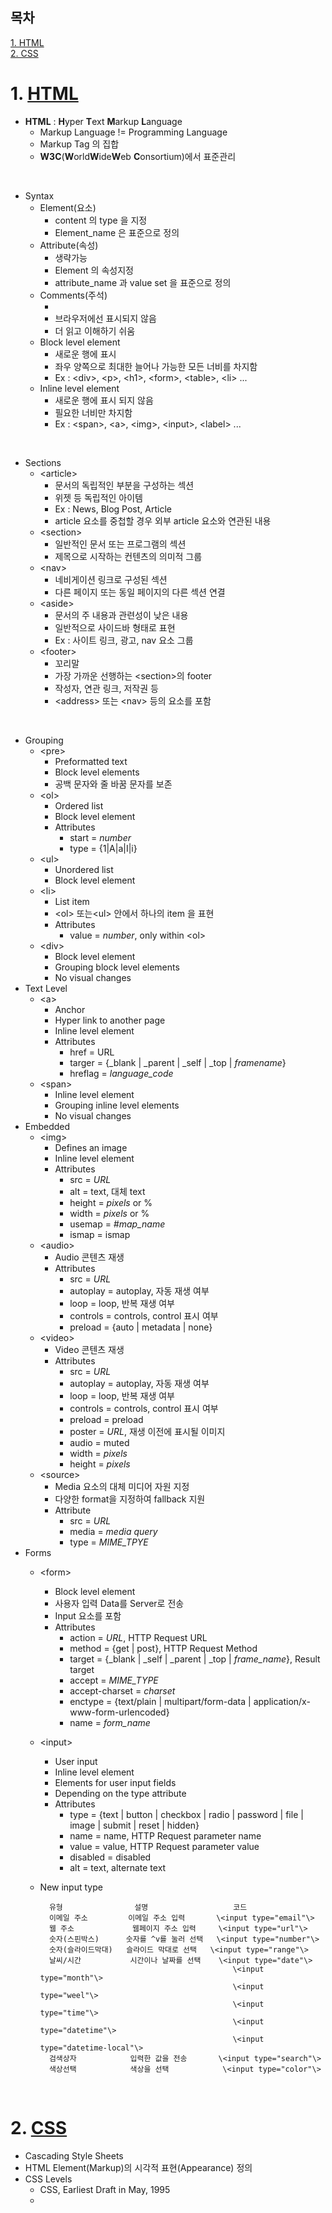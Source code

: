 ## 목차

[1. HTML](#1-html) <br>
[2. CSS](#2-css) <br>

# 1. [HTML](#목차)

- **HTML** : **H**yper **T**ext **M**arkup **L**anguage
  - Markup Language != Programming Language
  - Markup Tag 의 집합
  - **W3C**(**W**orld**W**ide**W**eb **C**onsortium)에서 표준관리

<br>

- Syntax
  - Element(요소)
    - content 의 type 을 지정
    - Element_name 은 표준으로 정의
  - Attribute(속성)
    - 생략가능
    - Element 의 속성지정
    - attribute_name 과 value set 을 표준으로 정의
  - Comments(주석)
    - <!-- -->
    - 브라우저에선 표시되지 않음
    - 더 읽고 이해하기 쉬움
  - Block level element
    - 새로운 행에 표시
    - 좌우 양쪽으로 최대한 늘어나 가능한 모든 너비를 차지함
    - Ex : \<div\>, \<p\>, \<h1\>, \<form\>, \<table\>, \<li\> ...
  - Inline level element
    - 새로운 행에 표시 되지 않음
    - 필요한 너비만 차지함
    - Ex : \<span\>, \<a\>, \<img\>, \<input\>, \<label\> ...

<br>

- Sections
  - \<article\>
    - 문서의 독립적인 부분을 구성하는 섹션
    - 위젯 등 독립적인 아이템
    - Ex : News, Blog Post, Article
    - article 요소를 중첩할 경우 외부 article 요소와 연관된 내용
  - \<section\>
    - 일반적인 문서 또는 프로그램의 섹션
    - 제목으로 시작하는 컨텐츠의 의미적 그룹
  - \<nav\>
    - 네비게이션 링크로 구성된 섹션
    - 다른 페이지 또는 동일 페이지의 다른 섹션 연결
  - \<aside\>
    - 문서의 주 내용과 관련성이 낮은 내용
    - 일반적으로 사이드바 형태로 표현
    - Ex : 사이트 링크, 광고, nav 요소 그룹
  - \<footer\>
    - 꼬리말
    - 가장 가까운 선행하는 \<section\>의 footer
    - 작성자, 연관 링크, 저작권 등
    - \<address\> 또는 \<nav\> 등의 요소를 포함

<br>

- Grouping
    - \<pre\>
        - Preformatted text
        - Block level elements
        - 공백 문자와 줄 바꿈 문자를 보존
    - \<ol\>
        -  Ordered list
        -  Block level element
        -  Attributes
            -  start = *number*
            -  type = {1|A|a|I|i}
    -  \<ul\>
        -  Unordered list
        -  Block level element
    -  \<li\>
        -  List item
        -  \<ol\> 또는\<ul\> 안에서 하나의 item 을 표현
        -  Attributes
           -  value = *number*, only within \<ol\>
    -  \<div\>
        -  Block level element
        -  Grouping block level elements
        -  No visual changes
- Text Level
    -  \<a\>
        -  Anchor
        -  Hyper link to another page
        -  Inline level element
        -  Attributes
            -  href = URL
            -  targer = {_blank | _parent | _self | _top | *framename*}
            -  hreflag = *language_code*
    - \<span\>
        - Inline level element
        - Grouping inline level elements
        - No visual changes
- Embedded
    - \<img\>
        - Defines an image
        - Inline level element
        - Attributes
            - src = *URL*
            - alt = text, 대체 text
            - height = *pixels* or %
            - width = *pixels* or %
            - usemap = *#map_name*
            - ismap = ismap
    - \<audio\>
        - Audio 콘텐츠 재생
        - Attributes
            - src = *URL*
            - autoplay = autoplay, 자동 재생 여부
            - loop = loop, 반복 재생 여부
            - controls = controls, control 표시 여부
            - preload = {auto | metadata | none}
    - \<video\>
        - Video 콘텐츠 재생
        - Attributes
            - src = *URL*
            - autoplay = autoplay, 자동 재생 여부
            - loop = loop, 반복 재생 여부
            - controls = controls, control 표시 여부
            - preload = preload
            - poster = *URL*, 재생 이전에 표시될 이미지
            - audio = muted
            - width = *pixels*
            - height = *pixels*
    - \<source\>
        - Media 요소의 대체 미디어 자원 지정
        - 다양한 format을 지정하여 fallback 지원
        - Attribute
            - src = *URL*
            - media = *media query*
            - type = *MIME_TPYE*
- Forms
    - \<form\>
        - Block level element
        - 사용자 입력 Data를 Server로 전송
        - Input 요소를 포함
        - Attributes
            - action = *URL*, HTTP Request URL
            - method = {get | post}, HTTP Request Method
            - target = {_blank | _self | _parent | _top | *frame_name*}, Result target
            - accept = *MIME_TYPE*
            - accept-charset = *charset*
            - enctype = {text/plain | multipart/form-data | application/x-www-form-urlencoded}
            - name = *form_name*
    - \<input\>
        - User input
        - Inline level element
        - Elements for user input fields
        - Depending on the type attribute
        - Attributes
            - type = {text | button | checkbox | radio | password | file | image | submit | reset | hidden}
            - name = name, HTTP Request parameter name
            - value = value, HTTP Request parameter value
            - disabled = disabled
            - alt = text, alternate text
    - New input type

            유형                설명                   코드
            이메일 주소         이메일 주소 입력       \<input type="email"\>
            웹 주소             웹페이지 주소 입력     \<input type="url"\>
            숫자(스핀박스)      숫자를 ^v를 눌러 선택   \<input type="number"\>
            숫자(슬라이드막대)   슬라이드 막대로 선택   \<input type="range"\>
            날씨/시간           시간이나 날짜를 선택    \<input type="date"\>
                                                     \<input type="month"\>
                                                     \<input type="weel"\>
                                                     \<input type="time"\>
                                                     \<input type="datetime"\>
                                                     \<input type="datetime-local"\>
            검색상자            입력한 값을 전송       \<input type="search"\>
            색상선택            색상을 선택            \<input type="color"\>

<br>

# 2. [CSS](#목차)

- Cascading Style Sheets
- HTML Element(Markup)의 시각적 표현(Appearance) 정의
- CSS Levels
    - CSS, Earliest Draft in May, 1995
    - 